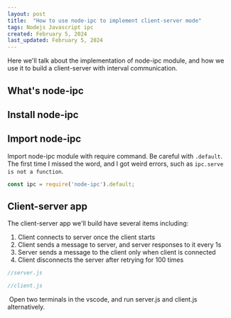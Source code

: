 ```yaml
---
layout: post
title:  "How to use node-ipc to implement client-server mode"
tags: Nodejs Javascript ipc
created: February 5, 2024
last_updated: February 5, 2024
---
```


Here we'll talk about the implementation of node-ipc module, and how we use it to build a client-server with interval communication.

## What's node-ipc







## Install node-ipc







## Import node-ipc

Import node-ipc module with require command. Be careful with `.default`. The first time I missed the word, and I got weird errors, such as `ipc.serve is not a function`. 

```javascript
const ipc = require('node-ipc').default;
```

## Client-server app

The client-server app we'll build have several items including:

1. Client connects to server once the client starts
2. Client sends a message to server, and server responses to it every 1s
2. Server sends a message to the client only when client is connected
2. Client disconnects the server after retrying for 100 times

 

```javascript
//server.js

```

```javascript
//client.js

```

​      Open two terminals in the vscode,  and run server.js and client.js alternatively.
